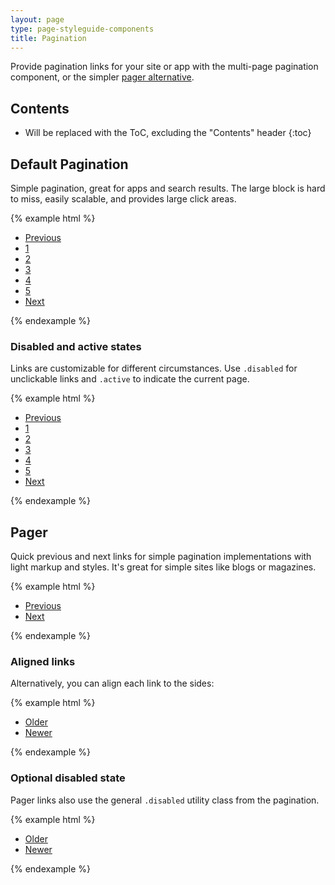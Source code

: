 ```yaml
---
layout: page
type: page-styleguide-components
title: Pagination
---
```


Provide pagination links for your site or app with the multi-page pagination component, or the simpler [pager alternative](#pager).


## Contents

* Will be replaced with the ToC, excluding the "Contents" header
{:toc}

## Default Pagination

Simple pagination, great for apps and search results. The large block is hard to miss, easily scalable, and provides large click areas.

{% example html %}
<nav>
    <ul class="pagination">
        <li>
            <a href="#" aria-label="Previous" class="pagination-prev">Previous</a>
        </li>
        <li>
            <a href="#">1</a>
        </li>
        <li>
            <a href="#">2</a>
        </li>
        <li>
            <a href="#">3</a>
        </li>
        <li>
            <a href="#">4</a>
        </li>
        <li>
            <a href="#">5</a>
        </li>
        <li>
            <a href="#" aria-label="Next"  class="pagination-next">Next</a>
        </li>
    </ul>
</nav>
{% endexample %}


### Disabled and active states

Links are customizable for different circumstances. Use `.disabled` for unclickable links and `.active` to indicate the current page.

{% example html %}
<nav>
    <ul class="pagination">
        <li class="disabled ">
            <a href="#" aria-label="Previous" class="pagination-prev">Previous</a>
        </li>
        <li class="active">
            <a href="#">1</a>
        </li>
        <li>
            <a href="#">2</a>
        </li>
        <li>
            <a href="#">3</a>
        </li>
        <li>
            <a href="#">4</a>
        </li>
        <li>
            <a href="#">5</a>
        </li>
        <li>
            <a href="#" aria-label="Next"  class="pagination-next">Next</a>
        </li>
    </ul>
</nav>
{% endexample %}


## Pager

Quick previous and next links for simple pagination implementations with light markup and styles. It's great for simple sites like blogs or magazines.

{% example html %}
<nav>
    <ul class="pager">
        <li>
            <a href="#" class="pager-prev">Previous</a>
        </li>
        <li>
            <a href="#" class="pager-next">Next</a>
        </li>
    </ul>
</nav>
{% endexample %}


### Aligned links

Alternatively, you can align each link to the sides:

{% example html %}
<nav>
    <ul class="pager">
        <li class="previous">
            <a href="#" class="pager-prev">Older</a>
        </li>
        <li class="next">
            <a href="#" class="pager-next">Newer</a>
        </li>
    </ul>
</nav>
{% endexample %}


### Optional disabled state

Pager links also use the general `.disabled` utility class from the pagination.


{% example html %}
<nav>
    <ul class="pager">
        <li class="previous disabled">
            <a href="#" class="pager-prev">Older</a>
        </li>
        <li class="next">
            <a href="#" class="pager-next">Newer</a>
        </li>
    </ul>
</nav>
{% endexample %}
